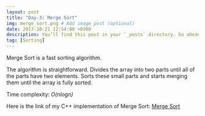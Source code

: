 ```yaml
---
layout: post
title: "Day-3: Merge Sort"
img: merge_sort.png # Add image post (optional)
date: 2017-10-21 12:54:00 +0300
description: You’ll find this post in your `_posts` directory. Go ahead and edit it and re-build the site to see your changes. # Add post description (optional)
tag: [Sorting]
---
```


Merge Sort is a fast sorting algorithm. 

The algorithm is straightforward. Divides the array into two parts until all of the parts have two elements. 
Sorts these small parts and starts merging them until the array is fully sorted. 

Time complexity: *O(nlogn)*

Here is the link of my C++ implementation of Merge Sort: [Merge Sort](https://github.com/abdurrezzak/100-Days-100-Algorithms-/blob/master/3.MergeSort.cpp)
